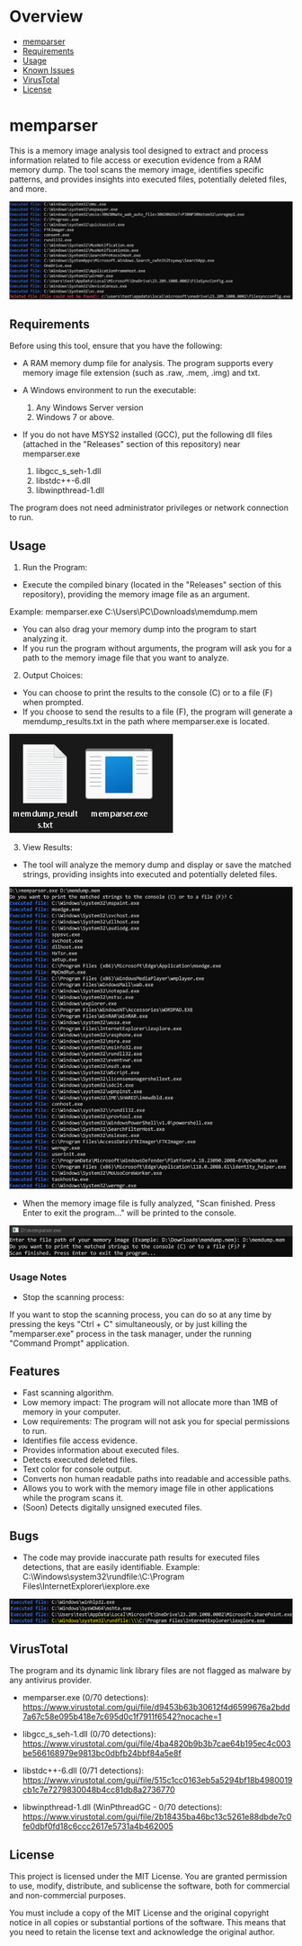 # Overview

- [memparser](#memparser)
- [Requirements](#requirements)
- [Usage](#usage)
- [Known Issues](#bugs)
- [VirusTotal](#virustotal)
- [License](#license)

# memparser

This is a memory image analysis tool designed to extract and process information related to file access or execution evidence from a RAM memory dump. The tool scans the memory image, identifies specific patterns, and provides insights into executed files, potentially deleted files, and more.

![imgintroduction](images/overview.png)

## Requirements

Before using this tool, ensure that you have the following:

- A RAM memory dump file for analysis. The program supports every memory image file extension (such as .raw, .mem, .img) and txt.
- A Windows environment to run the executable:
  
  1. Any Windows Server version
  2. Windows 7 or above.
     
- If you do not have MSYS2 installed (GCC), put the following dll files (attached in the "Releases" section of this repository) near memparser.exe
  
  1. libgcc_s_seh-1.dll
  2. libstdc++-6.dll
  3. libwinpthread-1.dll
     
The program does not need administrator privileges or network connection to run.

## Usage

1. Run the Program:

- Execute the compiled binary (located in the "Releases" section of this repository), providing the memory image file as an argument.

Example:
memparser.exe C:\Users\PC\Downloads\memdump.mem

- You can also drag your memory dump into the program to start analyzing it.
- If you run the program without arguments, the program will ask you for a path to the memory image file that you want to analyze.

2. Output Choices:

- You can choose to print the results to the console (C) or to a file (F) when prompted.
- If you choose to send the results to a file (F), the program will generate a memdump_results.txt in the path where memparser.exe is located.

![imgoutput](images/output.png)

3. View Results:

- The tool will analyze the memory dump and display or save the matched strings, providing insights into executed and potentially deleted files.

![imgresults](images/executed_files.png) 

- When the memory image file is fully analyzed, "Scan finished. Press Enter to exit the program..." will be printed to the console.

![imgscan](images/scan_finished.png) 

### Usage Notes

- Stop the scanning process:

If you want to stop the scanning process, you can do so at any time by pressing the keys "Ctrl + C" simultaneously, or by just killing the "memparser.exe" process in the task manager, under the running "Command Prompt" application.

## Features

- Fast scanning algorithm.
- Low memory impact: The program will not allocate more than 1MB of memory in your computer.
- Low requirements: The program will not ask you for special permissions to run.
- Identifies file access evidence.
- Provides information about executed files.
- Detects executed deleted files.
- Text color for console output.
- Converts non human readable paths into readable and accessible paths.
- Allows you to work with the memory image file in other applications while the program scans it.
- (Soon) Detects digitally unsigned executed files.

## Bugs

- The code may provide inaccurate path results for executed files detections, that are easily identifiable.
Example:
C:\Windows\system32\rundfile:\C:\Program Files\InternetExplorer\iexplore.exe

![imgbugs](images/known_issues.png) 

## VirusTotal

The program and its dynamic link library files are not flagged as malware by any antivirus provider.

- memparser.exe (0/70 detections): 
https://www.virustotal.com/gui/file/d9453b63b30612f4d6599676a2bdd7a67c58e095b418e7c695d0c1f7911f6542?nocache=1

- libgcc_s_seh-1.dll (0/70 detections): 
https://www.virustotal.com/gui/file/4ba4820b9b3b7cae64b195ec4c003be566168979e9813bc0dbfb24bbf84a5e8f

- libstdc++-6.dll (0/71 detections): 
https://www.virustotal.com/gui/file/515c1cc0163eb5a5294bf18b4980019cb1c7e7279830048b4cc81db8a2736770

- libwinpthread-1.dll (WinPthreadGC - 0/70 detections): 
https://www.virustotal.com/gui/file/2b18435ba46bc13c5261e88dbde7c0fe0dbf0fd18c6ccc2617e5731a4b462005

## License

This project is licensed under the MIT License. You are granted permission to use, modify, distribute, and sublicense the software, both for commercial and non-commercial purposes.

You must include a copy of the MIT License and the original copyright notice in all copies or substantial portions of the software. This means that you need to retain the license text and acknowledge the original author.
